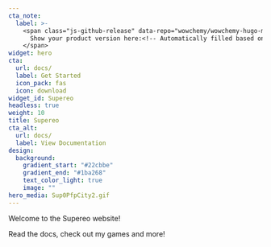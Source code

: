 ```yaml
---
cta_note:
  label: >-
    <span class="js-github-release" data-repo="wowchemy/wowchemy-hugo-modules">
      Show your product version here:<!-- Automatically filled based on data-repo value -->
    </span>
widget: hero
cta:
  url: docs/
  label: Get Started
  icon_pack: fas
  icon: download
widget_id: Supereo
headless: true
weight: 10
title: Supereo
cta_alt:
  url: docs/
  label: View Documentation
design:
  background:
    gradient_start: "#22cbbe"
    gradient_end: "#1ba268"
    text_color_light: true
    image: ""
hero_media: Sup0PfpCity2.gif
---
```

Welcome to the Supereo website!

Read the docs, check out my games and more!
